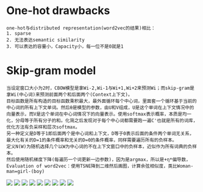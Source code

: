 # One-hot drawbacks
```
one-hot与distributed representation(word2vec的结果)相比：
1. sparse
2. 无法表达semantic similarity
3. 可以表达的容量小，Capacity小，每一位不是0就是1
```

# Skip-gram model
```
当设定窗口大小为2时，CBOW模型是拿Wi-2,Wi-1与Wi+1,Wi+2来预测Wi；而skip-gram是拿Wi(中心词)来预测前面两个和后面两个(Context上下文)。
目标函数是所有构造的目标函数乘积最大，最外面循环每个中心词，里面套一个循环基于当前的中心词的所有上下文单词。然后θ是模型的参数，由U和V组成，U是这个单词在上下文情况中的向量表示，而V是这个单词在中心词情况下的向量表示。使用softmax表示概率，本质是均一化，分母等于所有分子的和。化简之后发现对于每个中心词都需要跑一遍C'也就是所有的词库，优化方法有负采样和层次softmax。
另一种定义是D等于1即后面两个是中心词和上下文，D等于0表示后面的条件两个单词无关系，最大化有关的D=1的条件概率和无关的D=0的条件概率，同样需要遍历所有的负样本。
定义N(W)为随机选择几个以W为中心词的不在上下文窗口中的负样本，近似作为所有词典的负样本。
然后使用随机梯度下降(每遍历一个词更新一边参数)，因为是argmax，所以是+η*偏导数，
Evaluation of word2vec：使用TSNE降到二维然后画图，计算余弦相似度，类比Woman-man=girl-(boy)
```
![](https://github.com/f1rstb100d/greedy/blob/master/jpg/skip-gram%20formulation1.jpg)
![](https://github.com/f1rstb100d/greedy/blob/master/jpg/skip-gram%20formulation2.jpg)
![](https://github.com/f1rstb100d/greedy/blob/master/jpg/skip-gram%20formulation3.jpg)
![](https://github.com/f1rstb100d/greedy/blob/master/jpg/skip-gram%20formulation4.jpg)
![](https://github.com/f1rstb100d/greedy/blob/master/jpg/skip-gram%20formulation5.jpg)
![](https://github.com/f1rstb100d/greedy/blob/master/jpg/skip-gram%20negative%20sampling1.jpg)
![](https://github.com/f1rstb100d/greedy/blob/master/jpg/skip-gram%20negative%20sampling2.jpg)
![](https://github.com/f1rstb100d/greedy/blob/master/jpg/skip-gram%20negative%20sampling3.jpg)
![](https://github.com/f1rstb100d/greedy/blob/master/jpg/skip-gram%20negative%20sampling4.jpg)